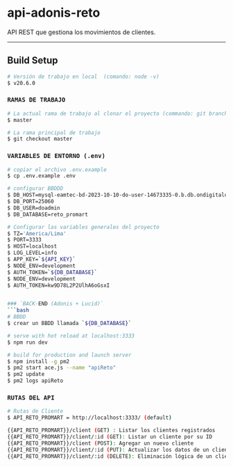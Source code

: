 # api-adonis-reto

API REST que gestiona los movimientos de clientes.

---

## Build Setup

```bash
# Versión de trabajo en local  (comando: node -v)
$ v20.6.0

```

### `RAMAS DE TRABAJO`

```bash
# La actual rama de trabajo al clonar el proyecto (commando: git branch)
$ master

# La rama principal de trabajo
$ git checkout master
```

### `VARIABLES DE ENTORNO (.env)`

````bash
# copiar el archivo .env.example
$ cp .env.example .env

# configurar BBDDD
$ DB_HOST=mysql-eamtec-bd-2023-10-10-do-user-14673335-0.b.db.ondigitalocean.com
$ DB_PORT=25060
$ DB_USER=doadmin
$ DB_DATABASE=reto_promart

# Configurar las variables generales del proyecto
$ TZ='America/Lima'
$ PORT=3333
$ HOST=localhost
$ LOG_LEVEL=info
$ APP_KEY=`${API_KEY}`
$ NODE_ENV=development
$ AUTH_TOKEN=`${DB_DATABASE}`
$ NODE_ENV=development
$ AUTH_TOKEN=kw9D78L2P2UlhA6oGsxI


### `BACK-END (Adonis + Lucid)`
```bash
# BBDD
$ crear un BBDD llamada `${DB_DATABASE}`

# serve with hot reload at localhost:3333
$ npm run dev

# build for production and launch server
$ npm install -g pm2
$ pm2 start ace.js --name "apiReto"
$ pm2 update
$ pm2 logs apiReto
````

### `RUTAS DEL API`

```bash
# Rutas de Cliente
$ API_RETO_PROMART = http://localhost:3333/ (default)

{{API_RETO_PROMART}}/client (GET) : Listar los clientes registrados
{{API_RETO_PROMART}}/client/:id (GET): Listar un cliente por su ID
{{API_RETO_PROMART}}/client (POST): Agregar un nuevo cliente
{{API_RETO_PROMART}}/client/:id (PUT): Actualizar los datos de un cliente
{{API_RETO_PROMART}}/client/:id (DELETE): Eliminación lógica de un cliente

```
